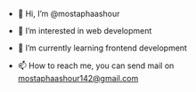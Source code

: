 - 👋 Hi, I’m @mostaphaashour
- 👀 I’m interested in web development 
- 🌱 I’m currently learning frontend development 

- 📫 How to reach me, you can send mail on mostaphaashour142@gmail.com

<!---
mostaphaashour/mostaphaashour is a ✨ special ✨ repository because its `README.md` (this file) appears on your GitHub profile.
You can click the Preview link to take a look at your changes.
--->
